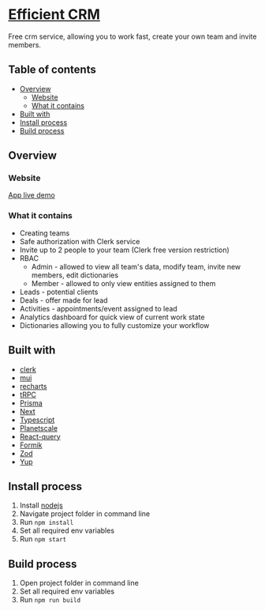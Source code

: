 # [Efficient CRM]()

Free crm service, allowing you to work fast, create your own team and invite members.

## Table of contents

- [Overview](#overview)
  - [Website](#website)
  - [What it contains](#What-it-contains)
- [Built with](#built-with)
- [Install process](#install-process)
- [Build process](#build-process)

## Overview

### Website

[App live demo]()

### What it contains

- Creating teams
- Safe authorization with Clerk service
- Invite up to 2 people to your team (Clerk free version restriction)
- RBAC 
    - Admin - allowed to view all team's data, modify team, invite new members, edit dictionaries
    - Member - allowed to only view entities assigned to them
- Leads - potential clients
- Deals - offer made for lead
- Activities - appointments/event assigned to lead
- Analytics dashboard for quick view of current work state
- Dictionaries allowing you to fully customize your workflow

## Built with

- [clerk](https://clerk.com/)
- [mui](https://mui.com/)
- [recharts](https://recharts.org/en-US/)
- [tRPC](https://trpc.io/)
- [Prisma](https://www.prisma.io/)
- [Next](https://nextjs.org/)
- [Typescript](https://www.typescriptlang.org/)
- [Planetscale](https://planetscale.com/)
- [React-query](https://react-query-v3.tanstack.com/)
- [Formik](https://formik.org/)
- [Zod](https://zod.dev/)
- [Yup](https://www.npmjs.com/package/yup)

## Install process

1. Install [nodejs](https://nodejs.org/en/download/)
2. Navigate project folder in command line
3. Run `npm install`
4. Set all required env variables
5. Run `npm start`

## Build process

1. Open project folder in command line
2. Set all required env variables
3. Run `npm run build`

